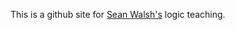 This is a github site for [Sean Walsh's](https://philosophy.ucla.edu/person/sean-walsh/) logic teaching.
